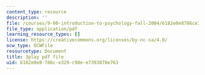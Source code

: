 ```yaml
---
content_type: resource
description: ''
file: /courses/9-00-introduction-to-psychology-fall-2004/6182e0e8786ce329c98ee7393878e763_10500.pdf
file_type: application/pdf
learning_resource_types: []
license: https://creativecommons.org/licenses/by-nc-sa/4.0/
ocw_type: OCWFile
resourcetype: Document
title: 3play pdf file
uid: 6182e0e8-786c-e329-c98e-e7393878e763
---
```

